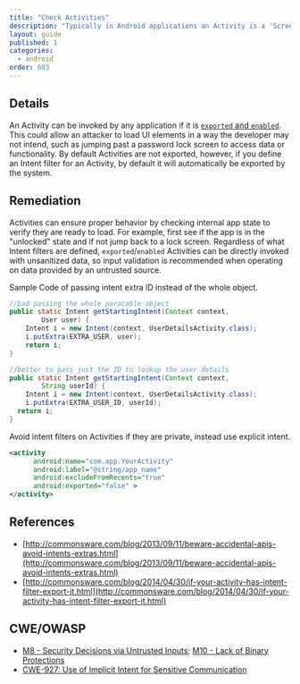 ```yaml
---
title: "Check Activities"
description: "Typically in Android applications an Activity is a 'Screen' in an app."
layout: guide
published: 1
categories:
  - android
order: 603
---
```


## Details 

An Activity can be invoked by any application if it is [`exported` and `enabled`](http://developer.android.com/guide/topics/manifest/activity-element.html). This could allow an attacker to load UI elements in a way the developer may not intend, such as jumping past a password lock screen to access data or functionality. By default Activities are not exported, however, if you define an Intent filter for an Activity, by default it will automatically be exported by the system.

## Remediation

Activities can ensure proper behavior by checking internal app state to verify they are ready to load. For example, first see if the app is in the "unlocked" state and if not jump back to a lock screen. Regardless of what Intent filters are defined, `exported`/`enabled` Activities can be directly invoked with unsanitized data, so input validation is recommended when operating on data provided by an untrusted source.

Sample Code of passing intent extra ID instead of the whole object. 

```java
//bad passing the whole paracable object
public static Intent getStartingIntent(Context context,
		User user) {
	Intent i = new Intent(context, UserDetailsActivity.class);
	i.putExtra(EXTRA_USER, user);
	return i;
}

//better to pass just the ID to lookup the user details
public static Intent getStartingIntent(Context context,
		String userId) {
	Intent i = new Intent(context, UserDetailsActivity.class);
	i.putExtra(EXTRA_USER_ID, userId);
  return i;
}
```

Avoid intent filters on Activities if they are private, instead use explicit intent. 

```xml
<activity
	  android:name="com.app.YourActivity"
	  android:label="@string/app_name"
	  android:excludeFromRecents="true"
	  android:exported="false" >
</activity>
```

## References

 * [http://commonsware.com/blog/2013/09/11/beware-accidental-apis-avoid-intents-extras.html](http://commonsware.com/blog/2013/09/11/beware-accidental-apis-avoid-intents-extras.html)
 * [http://commonsware.com/blog/2014/04/30/if-your-activity-has-intent-filter-export-it.html](http://commonsware.com/blog/2014/04/30/if-your-activity-has-intent-filter-export-it.html)

## CWE/OWASP

 * [M8 - Security Decisions via Untrusted Inputs](https://www.owasp.org/index.php/Mobile_Top_10_2014-M8); [M10 - Lack of Binary Protections](https://www.owasp.org/index.php/Mobile_Top_10_2014-M10)
 * [CWE-927: Use of Implicit Intent for Sensitive Communication](http://cwe.mitre.org/data/definitions/927.html)
